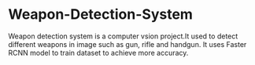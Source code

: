 # Weapon-Detection-System

Weapon detection system is a computer vsion project.It used to detect different weapons in image such as gun, rifle and handgun. It uses Faster RCNN model to train dataset to achieve more accuracy.  
